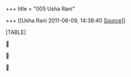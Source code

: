 +++
title = "005 Usha Rani"

+++
[[Usha Rani	2011-08-09, 14:38:40 [Source](https://groups.google.com/g/bvparishat/c/AXCtmuNkQ0E)]]



[TABLE]







